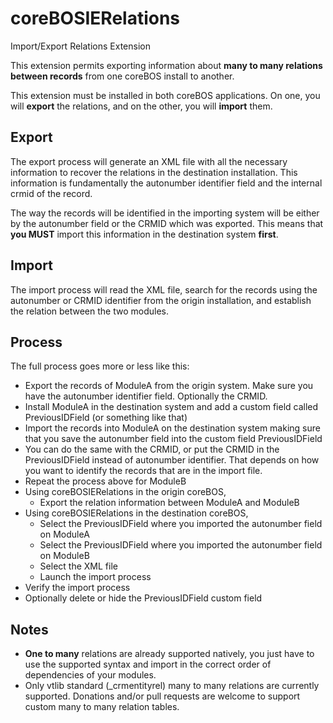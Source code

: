 # coreBOSIERelations
Import/Export Relations Extension

This extension permits exporting information about **many to many relations between records** from one coreBOS install to another.

This extension must be installed in both coreBOS applications. On one, you will **export** the relations, and on the other, you will **import** them.

## Export

The export process will generate an XML file with all the necessary information to recover the relations in the destination installation. This information is fundamentally the autonumber identifier field and the internal crmid of the record.

The way the records will be identified in the importing system will be either by the autonumber field or the CRMID which was exported. This means that **you MUST** import this information in the destination system **first**.

## Import

The import process will read the XML file, search for the records using the autonumber or CRMID identifier from the origin installation, and establish the relation between the two modules.

## Process

The full process goes more or less like this:

  * Export the records of ModuleA from the origin system. Make sure you have the autonumber identifier field. Optionally the CRMID.
  * Install ModuleA in the destination system and add a custom field called PreviousIDField (or something like that)
  * Import the records into ModuleA on the destination system making sure that you save the autonumber field into the custom field PreviousIDField
  * You can do the same with the CRMID, or put the CRMID in the PreviousIDField instead of autonumber identifier. That depends on how you want to identify the records that are in the import file.
  * Repeat the process above for ModuleB
  * Using coreBOSIERelations in the origin coreBOS,
    * Export the relation information between ModuleA and ModuleB
  * Using coreBOSIERelations in the destination coreBOS,
    * Select the PreviousIDField where you imported the autonumber field on ModuleA
    * Select the PreviousIDField where you imported the autonumber field on ModuleB
    * Select the XML file
    * Launch the import process
  * Verify the import process
  * Optionally delete or hide the PreviousIDField custom field

## Notes

  * **One to many** relations are already supported natively, you just have to use the supported syntax and import in the correct order of dependencies of your modules.
  * Only vtlib standard (_crmentityrel) many to many relations are currently supported. Donations and/or pull requests are welcome to support custom many to many relation tables.
